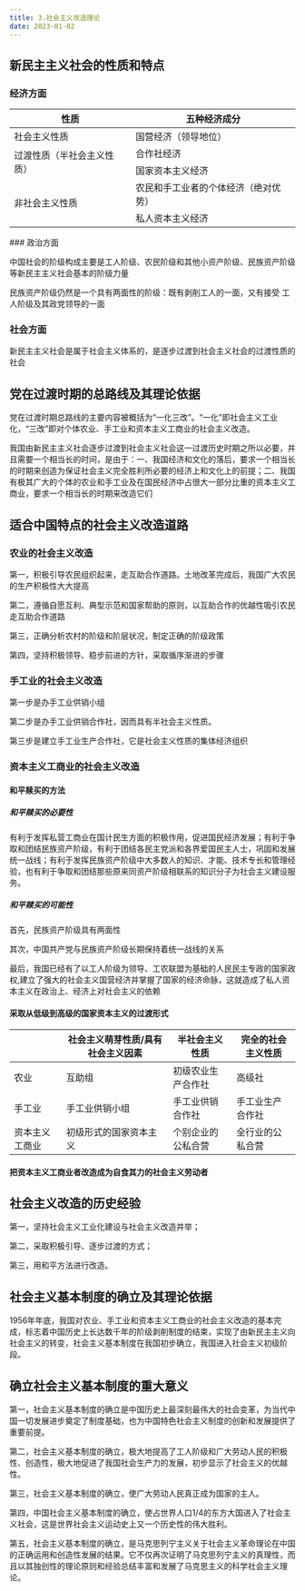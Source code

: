 ```yaml
---
title: 3.社会主义改造理论
date: 2023-01-02
---
```


## 新民主主义社会的性质和特点<Badge text="选择题" type="tip" />

### 经济方面

<table>
    <thead>
        <th>性质</th>
        <th>五种经济成分</th>
    </thead>
<tbody>
    <tr>
        <td>社会主义性质</td>
        <td>国营经济（领导地位）</td>
    </tr>
    <tr>
        <td rowspan="2">过渡性质（半社会主义性质）</td>
        <td>合作社经济</td>
    </tr>
    <tr>
        <td>国家资本主义经济</td>
    </tr>
    <tr>
        <td rowspan="2">非社会主义性质</td>
        <td>农民和手工业者的个体经济（绝对优势）</td>
    </tr>
    <tr>
        <td>私人资本主义经济</td>
    </tr>
</tbody>
</table>
### 政治方面

中国社会的阶级构成主要是工人阶级、农民阶级和其他小资产阶级、民族资产阶级等新民主主义社会基本的阶级力量

民族资产阶级仍然是一个具有两面性的阶级：既有剥削工人的一面，又有接受
工人阶级及其政党领导的一面

### 社会方面

新民主主义社会是属于社会主义体系的，是逐步过渡到社会主义社会的过渡性质的社会

## 党在过渡时期的总路线及其理论依据<Badge text="选择题" type="tip" />

党在过渡时期总路线的主要内容被概括为“一化三改”。“一化”即社会主义工业化，“三改”即对个体农业、手工业和资本主义工商业的社会主义改造。

我国由新民主主义社会逐步过渡到社会主义社会这一过渡历史时期之所以必要，并且需要一个相当长的时间，是由于：一、我国经济和文化的落后，要求一个相当长的时期来创造为保证社会主义完全胜利所必要的经济上和文化上的前提；二、我国有极其广大的个体的农业和手工业及在国民经济中占很大一部分比重的资本主义工商业，要求一个相当长的时期来改造它们

## 适合中国特点的社会主义改造道路<Badge text="选择题" type="tip" />

### 农业的社会主义改造

第一，积极引导农民组织起来，走互助合作道路。土地改革完成后，我国广大农民的生产积极性大大提高

第二，遵循自愿互利、典型示范和国家帮助的原则，以互助合作的优越性吸引农民走互助合作道路

第三，正确分析农村的阶级和阶层状况，制定正确的阶级政策

第四，坚持积极领导、稳步前进的方针，采取循序渐进的步骤

### 手工业的社会主义改造

第一步是办手工业供销小组

第二步是办手工业供销合作社，因而具有半社会主义性质。

第三步是建立手工业生产合作社，它是社会主义性质的集体经济组织

### 资本主义工商业的社会主义改造

#### 和平赎买的方法

##### 和平赎买的必要性

有利于发挥私营工商业在国计民生方面的积极作用，促进国民经济发展；有利于争取和团结民族资产阶级，有利于团结各民主党派和各界爱国民主人士，巩固和发展统一战线；有利于发挥民族资产阶级中大多数人的知识、才能、技术专长和管理经验，也有利于争取和团结那些原来同资产阶级相联系的知识分子为社会主义建设服务。

##### 和平赎买的可能性

首先，民族资产阶级具有两面性

其次，中国共产党与民族资产阶级长期保持着统一战线的关系

最后，我国已经有了以工人阶级为领导、工农联盟为基础的人民民主专政的国家政权,建立了强大的社会主义国营经济并掌握了国家的经济命脉，这就造成了私人资本主义在政治上、经济上对社会主义的依赖

#### 采取从低级到高级的国家资本主义的过渡形式

|                | 社会主义萌芽性质/具有社会主义因素 | 半社会主义性质     | 完全的社会主义性质 |
| -------------- | --------------------------------- | ------------------ | ------------------ |
| 农业           | 互助组                            | 初级农业生产合作社 | 高级社             |
| 手工业         | 手工业供销小组                    | 手工业供销合作社   | 手工业生产合作社   |
| 资本主义工商业 | 初级形式的国家资本主义            | 个别企业的公私合营 | 全行业的公私合营   |

#### 把资本主义工商业者改造成为自食其力的社会主义劳动者

## 社会主义改造的历史经验<Badge text="选择题" type="tip" />

第一，坚持社会主义工业化建设与社会主义改造并举；

第二，采取积极引导、逐步过渡的方式；

第三，用和平方法进行改造。

## 社会主义基本制度的确立及其理论依据<Badge text="了解" type="tip" />

1956年年底，我国对农业、手工业和资本主义工商业的社会主义改造的基本完成，标志着中国历史上长达数千年的阶级剥削制度的结束，实现了由新民主主义向社会主义的转变，社会主义基本制度在我国初步确立，我国进入社会主义初级阶段。

## 确立社会主义基本制度的重大意义<Badge text="论述题" type="warning" />

第一，社会主义基本制度的确立是中国历史上最深刻最伟大的社会变革，为当代中国一切发展进步奠定了制度基础，也为中国特色社会主义制度的创新和发展提供了重要前提。

第二，社会主义基本制度的确立，极大地提高了工人阶级和广大劳动人民的积极性、创造性，极大地促进了我国社会生产力的发展，初步显示了社会主义的优越性。

第三，社会主义基本制度的确立，使广大劳动人民真正成为国家的主人。

第四，中国社会主义基本制度的确立，使占世界人口1/4的东方大国进入了社会主义社会，这是世界社会主义运动史上又一个历史性的伟大胜利。

第五，社会主义基本制度的确立，是马克思列宁主义关于社会主义革命理论在中国的正确运用和创造性发展的结果。它不仅再次证明了马克思列宁主义的真理性，而且以其独创性的理论原则和经验总结丰富和发展了马克思主义的科学社会主义理论。